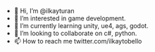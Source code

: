 - 👋 Hi, I’m @ilkayturan
- 👀 I’m interested in game development.
- 🌱 I’m currently learning unity, ue4, ags, godot.
- 💞️ I’m looking to collaborate on c#, python.
- 📫 How to reach me twitter.com/ilkaytobello

<!---
ilkayturan/ilkayturan is a ✨ special ✨ repository because its `README.md` (this file) appears on your GitHub profile.
You can click the Preview link to take a look at your changes.
--->
